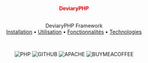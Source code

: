 <a name="readme-top"></a>
<div align="center">
  <span style="color: red"><b>DeviaryPHP</b></span>
  <br><br>
  <p>
    DeviaryPHP Framework
    <br/>
    <a href="#installation">Installation</a>
    •
    <a href="#use">Utilisation</a>
    •
    <a href="#fonctionnalities">Fonctionnalités</a>
    •
    <a href="#technologies">Technologies</a>
  </p>
<br>
  
  ![PHP](https://img.shields.io/badge/PHP-777BB4?style=for-the-badge&logo=php&logoColor=white)
  ![GITHUB](https://img.shields.io/badge/GitHub-100000?style=for-the-badge&logo=github&logoColor=white)
  ![APACHE](https://img.shields.io/badge/Apache-D22128?style=for-the-badge&logo=Apache&logoColor=white)
  ![BUYMEACOFFEE](https://img.shields.io/badge/Buy_Me_A_Coffee-FFDD00?style=for-the-badge&logo=buy-me-a-coffee&logoColor=black)
